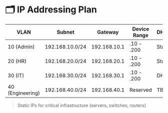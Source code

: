 # 🗂 IP Addressing Plan

| VLAN | Subnet | Gateway | Device Range | DHCP/Static |
|------|--------|---------|--------------|-------------|
| 10 (Admin) | 192.168.10.0/24 | 192.168.10.1 | .10 - .200 | Static |
| 20 (HR) | 192.168.20.0/24 | 192.168.20.1 | .10 - .200 | Static |
| 30 (IT) | 192.168.30.0/24 | 192.168.30.1 | .10 - .200 | DHCP |
| 40 (Engineering) | 192.168.40.0/24 | 192.168.40.1 | Reserved | TBD |

> Static IPs for critical infrastructure (servers, switches, routers)